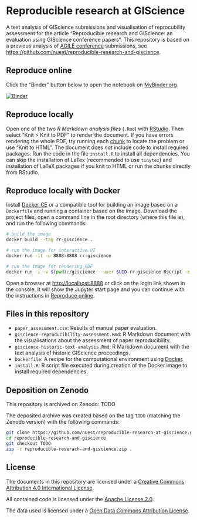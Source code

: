 Reproducible research at GIScience
================

A text analysis of GIScience submissions and visualisation of
reprocubility assessment for the article “Reproducible research and
GIScience: an evaluation using GIScience conference papers”. This
repository is based on a previous analysis of [AGILE
conference](https://agile-online.org/conference) submissions, see
<https://github.com/nuest/reproducible-research-and-giscience>.

<!--
[![Article DOI](https://img.shields.io/badge/PUBLISHER-https%3A%2F%2Fdoi.org%2FDOI-brightgreen.svg)](https://doi.org/)
[![Zenodo DOI](https://zenodo.org/badge/DOI/10.5281/)](https://doi.org/10.5281/zenodo.)
-->

## Reproduce online

Click the “Binder” button below to open the notebook on
[MyBinder.org](https://mybinder.org/).

[![Binder](https://mybinder.org/badge_logo.svg)](https://mybinder.org/v2/gh/nuest/reproducible-research-at-giscience/master)

## Reproduce locally

Open one of the two *R Markdown analysis files* (`.Rmd`) with
[RStudio](https://www.rstudio.com/products/rstudio/). Then select “Knit
\> Knit to PDF” to render the document. If you have errors rendering the
whole PDF, try running each
[chunk](https://rmarkdown.rstudio.com/authoring_rcodechunks.html) to
locate the problem or use “Knit to HTML”. The document does *not*
include code to install required packages. Run the code in the file
`install.R` to install all dependencies. You can skip the installation
of LaTex (recommended to use `tinytex`) and installation of LaTeX
packages if you knit to HTML or run the chunks directly from RStudio.

## Reproduce locally with Docker

Install [Docker CE](https://www.docker.com/community-edition) or a
compatible tool for building an image based on a `Dockerfile` and
running a container based on the image. Download the project files, open
a command line in the root directory (where this file is), and run the
following commands:

``` bash
# build the image
docker build --tag rr-giscience .

# run the image for interactive UI
docker run -it -p 8888:8888 rr-giscience

# run the image for rendering PDF
docker run -i -v $(pwd):/giscience --user $UID rr-giscience Rscript -e 'setwd("/giscience"); rmarkdown::render("giscience-paper-reproducibility.Rmd")'
```

Open a browser at <http://localhost:8888> or click on the login link
shown in the console. It will show the Jupyter start page and you can
continue with the instructions in [Reproduce online](#reproduce-online).

## Files in this repository

  - `paper_assessment.csv`: Results of manual paper evaluation.
  - `giscience-reproducibility-assessment.Rmd`: R Markdown document with
    the visualisations about the assessment of paper reproducibility.
  - `giscience-historic-text-analysis.Rmd`: R Markdown document with the
    text analysis of historic GIScience proceedings.
  - `Dockerfile`: A recipe for the computational environment using
    [Docker](https://en.wikipedia.org/wiki/Docker_\(software\)).
  - `install.R`: R script file executed during creation of the Docker
    image to install required dependencies.

## Deposition on Zenodo

This repository is archived on Zenodo: TODO

The deposited archive was created based on the tag `TODO` (matching the
Zenodo version) with the following commands:

``` bash
git clone https://github.com/nuest/reproducible-research-at-giscience.git
cd reproducible-research-and-giscience
git checkout TODO
zip -r reproducible-reserach-and-giscience.zip .
```

## License

The documents in this repository are licensed under a [Creative Commons
Attribution 4.0 International
License](https://creativecommons.org/licenses/by/4.0/).

All contained code is licensed under the [Apache
License 2.0](https://choosealicense.com/licenses/apache-2.0/).

The data used is licensed under a [Open Data Commons Attribution
License](https://opendatacommons.org/licenses/by/).
